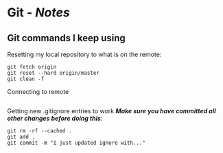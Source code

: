 # Git - ***Notes***

## Git commands I keep using

Resetting my local repository to what is on the remote:

```git
git fetch origin
git reset --hard origin/master
git clean -f
```

Connecting to remote

```git

```


Getting new .gitignore entries to work ***Make sure you have committed all other changes before doing this***:

```git
git rm -rf --cached .
git add .
git commit -m "I just updated ignore with..."
```
